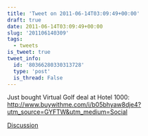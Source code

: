 ```yaml
---
title: 'Tweet on 2011-06-14T03:09:49+00:00'
draft: true
date: 2011-06-14T03:09:49+00:00
slug: '201106140309'
tags:
  - tweets
is_tweet: true
tweet_info:
  id: '80366280330313728'
  type: 'post'
  is_thread: False
---
```




Just bought Virtual Golf deal at Hotel 1000: <http://www.buywithme.com/i/b05bhyaw8dje4?utm_source=GYFTW&utm_medium=Social>

[Discussion](https://x.com/sytelus/status/80366280330313728)
